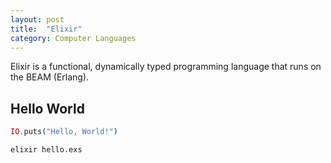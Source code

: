 ```yaml
---
layout: post
title:  "Elixir"
category: Computer Languages
---
```


Elixir is a functional, dynamically typed programming language that runs
on the BEAM (Erlang).

## Hello World
```elixir
IO.puts("Hello, World!")
```

```
elixir hello.exs
```
